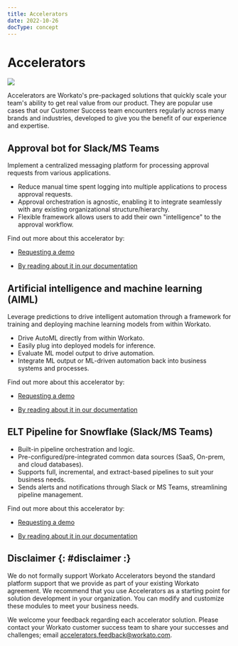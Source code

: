 ```yaml
---
title: Accelerators
date: 2022-10-26
docType: concept
---
```


# Accelerators

![](@img/accelerators.png)

Accelerators are Workato's pre-packaged solutions that quickly scale your team's ability to get real value from our product. They are popular use cases that our Customer Success team encounters regularly across many brands and industries, developed to give you the benefit of our experience and expertise.

## Approval bot for Slack/MS Teams

Implement a centralized messaging platform for processing approval requests from various applications.

- Reduce manual time spent logging into multiple applications to process approval requests.
- Approval orchestration is agnostic, enabling it to integrate seamlessly with any existing organizational structure/hierarchy.
- Flexible framework allows users to add their own "intelligence" to the approval workflow.

Find out more about this accelerator by:
- <a href="https://www.workato.com/accelerators/approval_bot">Requesting a demo</a>

- <a href="/accelerator-approval-bot.html">By reading about it in our documentation</a>

## Artificial intelligence and machine learning (AIML)

Leverage predictions to drive intelligent automation through a framework for training and deploying machine learning models from within Workato.

- Drive AutoML directly from within Workato.
- Easily plug into deployed models for inference.
- Evaluate ML model output to drive automation.
- Integrate ML output or ML-driven automation back into business systems and processes.

Find out more about this accelerator by:
- <a href="https://www.workato.com/accelerators/aiml">Requesting a demo</a>

- <a href="/accelerator-aiml.html">By reading about it in our documentation</a>

## ELT Pipeline for Snowflake (Slack/MS Teams)

- Built-in pipeline orchestration and logic.
- Pre-configured/pre-integrated common data sources (SaaS, On-prem, and cloud databases).
- Supports full, incremental, and extract-based pipelines to suit your business needs.
- Sends alerts and notifications through Slack or MS Teams, streamlining pipeline management.

Find out more about this accelerator by:

- [Requesting a demo](https://www.workato.com/accelerators/elt_pipeline_snowflake)

- [By reading about it in our documentation](/accelerator-elt-pipeline.md)

## Disclaimer {: #disclaimer :}

We do not formally support Workato Accelerators beyond the standard platform support that we provide as part of your existing Workato agreement. We recommend that you use Accelerators as a starting point for solution development in your organization. You can modify and customize these modules to meet your business needs.

We welcome your feedback regarding each accelerator solution. Please contact your Workato customer success team to share your successes and challenges; email accelerators.feedback@workato.com.
